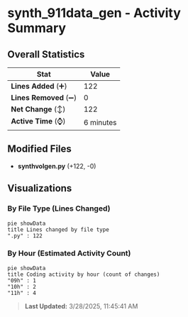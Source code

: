 # synth_911data_gen - Activity Summary 

## Overall Statistics

| Stat                   | Value                                                             |
| ---------------------- | ----------------------------------------------------------------- |
| **Lines Added** (➕)   | 122                                          |
| **Lines Removed** (➖) | 0                                        |
| **Net Change** (↕)    | 122                |
| **Active Time** (⌚)   | 6 minutes |


## Modified Files
- **synthvolgen.py** (+122, -0)

## Visualizations

### By File Type (Lines Changed)

```mermaid
pie showData
title Lines changed by file type
".py" : 122
```

### By Hour (Estimated Activity Count)

```mermaid
pie showData
title Coding activity by hour (count of changes)
"09h" : 1
"10h" : 2
"11h" : 4
```


> **Last Updated:** 3/28/2025, 11:45:41 AM